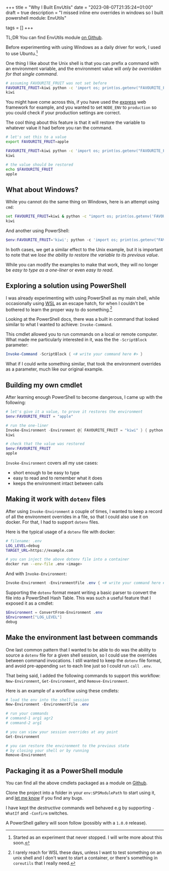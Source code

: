 +++
title = "Why I Built EnvUtils"
date = "2023-08-07T21:35:24+01:00"
draft = true
description = "I missed inline env overrides in windows so I built powershell module: EnvUtils"

tags = []
+++

TL;DR You can find EnvUtils module [on Github](https://github.com/lpedrosa/EnvUtils).

Before experimenting with using Windows as a daily driver for work, I used to use Ubuntu.[^1]

One thing I like about the Unix shell is that you can prefix a command with an environment variable,
and the environment value will _only be overridden for that single command_.

```sh
# assuming FAVOURITE_FRUIT was not set before
FAVOURITE_FRUIT=kiwi python -c 'import os; print(os.getenv("FAVOURITE_FRUIT))'
kiwi
```

You might have come across this, if you have used the [express](https://expressjs.com/) web framework
for example, and you wanted to set `NODE_ENV` to `production` so you could check if your production
settings are correct.

The cool thing about this feature is that it will restore the variable to whatever value it had
before you ran the command.

```sh
# let's set this to a value
export FAVOURITE_FRUIT=apple

FAVOURITE_FRUIT=kiwi python -c 'import os; print(os.getenv("FAVOURITE_FRUIT))'
kiwi

# the value should be restored
echo $FAVOURITE_FRUIT
apple
```

## What about Windows?

While you cannot do the same thing on Windows, here is an attempt using `cmd`:

```bat
set FAVOURITE_FRUIT=kiwi & python -c "import os; print(os.getenv('FAVOURITE_FRUIT'))" & set FAVOURITE_FRUIT=
kiwi
```

And another using PowerShell:

```powershell
$env:FAVOURITE_FRUIT='kiwi'; python -c 'import os; print(os.getenv("FAVOURITE_FRUIT"))'; $env:FAVOURITE_FRUIT=''
```

In both cases, we get a similar effect to the Unix example, but it is important to note that we
_lose the ability to restore the variable to its previous value_.

While you can modify the examples to make that work, they will no longer be _easy to type as a
one-liner_ or even _easy to read_.

## Exploring a solution using PowerShell

I was already experimenting with using PowerShell as my main shell, while occasionally using
[WSL](https://en.wikipedia.org/wiki/Windows_Subsystem_for_Linux) as an escape hatch, for when I
couldn't be bothered to learn the proper way to do something.[^2]

Looking at the PowerShell docs, there was a built in command that looked similar to what I wanted to
achieve: `Invoke-Command`.

This cmdlet allowed you to run commands on a local or remote computer. What made me particularly
interested in it, was the the `-ScriptBlock` parameter:

```powershell
Invoke-Command -ScriptBlock { <# write your command here #> }
```

What if I could write something similar, that took the environment overrides as a parameter, much
like our original example.

## Building my own cmdlet

After learning enough PowerShell to become dangerous, I came up with the following:

```powershell
# let's give it a value, to prove it restores the environment
$env:FAVOURITE_FRUIT = "apple"

# run the one-liner
Invoke-Environment -Environment @{ FAVOURITE_FRUIT = "kiwi" } { python -c "import os; print(os.getenv('FAVOURITE_FRUIT'))" }
kiwi

# check that the value was restored
$env:FAVOURITE_FRUIT
apple
```

`Invoke-Environment` covers all my use cases:

- short enough to be easy to type
- easy to read and to remember what it does
- keeps the environment intact between calls

## Making it work with `dotenv` files

After using `Invoke-Environment` a couple of times, I wanted to keep a record of all the environment
overrides in a file, so that I could also use it on docker. For that, I had to support `dotenv` files.

Here is the typical usage of a `dotenv` file with docker:

```sh
# filename: .env
LOG_LEVEL=debug
TARGET_URL=https://example.com

# you can inject the above dotenv file into a container
docker run --env-file .env <image>
```

And with `Invoke-Environment`:

```powershell
Invoke-Environment -EnvironmentFile .env { <# write your command here #> }
```

Supporting the `dotenv` format meant writing a basic parser to convert the file into a PowerShell
Hash Table. This was such a useful feature that I exposed it as a cmdlet:

```powershell
$Environment = ConvertFrom-Environment .env
$Environment["LOG_LEVEL"]
debug
```

## Make the environment last between commands

One last common pattern that I wanted to be able to do was the ability to source a `dotenv` file for
a given shell session, so I could use the overrides between command invocations. I still wanted to
keep the `dotenv` file format, and avoid pre-appending `set` to each line just so I could run
`call .env`.

That being said, I added the following commands to support this workflow: `New-Environment`,
`Get-Environment`, and `Remove-Environment`.

Here is an example of a workflow using these cmdlets:

```powershell
# load the env into the shell session
New-Environment -EnvironmentFile .env

# run your commands
# command-1 arg1 agr2
# command-2 arg1

# you can view your session overrides at any point
Get-Environment

# you can restore the environment to the previous state
# by closing your shell or by running
Remove-Environment
```

## Packaging it as a PowerShell module

You can find all the above cmdlets packaged as a module on [Github](https://github.com/lpedrosa/EnvUtils).

Clone the project into a folder in your `env:$PSModulePath` to start using it, and [let me know](https://github.com/lpedrosa/EnvUtils/issues)
if you find any bugs.

I have kept the _destructive_ commands well behaved e.g by supporting `-WhatIf` and `-Confirm` switches.

A PowerShell gallery will soon follow (possibly with a `1.0.0` release).

[^1]: Started as an experiment that never stopped. I will write more about this soon.
[^2]: I rarely reach for WSL these days, unless I want to test something on an unix shell and I
    don't want to start a container, or there's something in `coreutils` that I really need.
